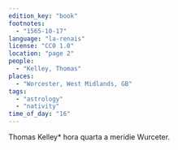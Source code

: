 ```yaml
---
edition_key: "book"
footnotes:
  - "1565-10-17"
language: "la-renais"
license: "CC0 1.0"
location: "page 2"
people:
  - "Kelley, Thomas"
places:
  - "Worcester, West Midlands, GB"
tags:
  - "astrology"
  - "nativity"
time_of_day: "16"
---
```

Thomas Kelley* hora quarta a meridie Wurceter.
